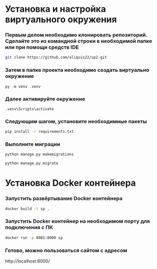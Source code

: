# Установка и настройка виртуального окружения
### Первым делом необходимо клонировать репозиторий. Сделайте это из командной строки в необходимой папке или при помощи средств IDE
````bash
git clone https://github.com/aliquis22/sp2.git
````
### Затем в папке проекта необходимо создать виртуально окружение
````
py -m venv .venv
````
### Далее активируйте окружение
````
.venv\Scripts\activate
````
### Следующим шагом, установите необходимиые пакеты
````bash
pip install -r requirements.txt
````
### Выполните миграции
````bash
python manage.py makemigrations
````
````bash
python manage.py migrate
````

# Установка Docker контейнера
### Запустить развёртывание Docker контейнера
````bash
docker build -t sp .
````
### Запустить Docker контейнер на необходимом порту для подключения с ПК
````bash
docker run -p 8001:8000 sp
````
### Готово, можно пользоваться сайтом с адресом 
http://localhost:8000/
